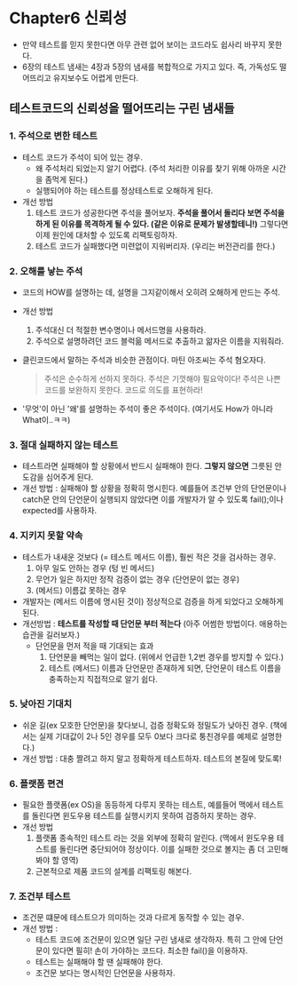 # Chapter6 신뢰성

- 만약 테스트를 믿지 못한다면 아무 관련 없어 보이는 코드라도 쉽사리 바꾸지 못한다.
- 6장의 테스트 냄새는 4장과 5장의 냄새를 복합적으로 가지고 있다. 즉, 가독성도 떨어뜨리고 유지보수도 어렵게 만든다.

## 테스트코드의 신뢰성을 떨어뜨리는 구린 냄새들
### 1. 주석으로 변한 테스트
- 테스트 코드가 주석이 되어 있는 경우.
    - 왜 주석처리 되었는지 알기 어렵다. (주석 처리한 이유를 찾기 위해 아까운 시간을 좀먹게 된다.)
    - 실행되어야 하는 테스트를 정상테스트로 오해하게 된다.
- 개선 방법 
    1. 테스트 코드가 성공한다면 주석을 풀어보자. **주석을 풀어서 돌리다 보면 주석을 하게 된 이유를 목격하게 될 수 있다. (같은 이유로 문제가 발생할테니!)** 그렇다면 이제 원인에 대처할 수 있도록 리팩토링하자.
    2. 테스트 코드가 실패했다면 미련없이 지워버리자. (우리는 버전관리를 한다.)

### 2. 오해를 낳는 주석
- 코드의 HOW를 설명하는 데, 설명을 그지같이해서 오히려 오해하게 만드는 주석.
- 개선 방법
    1. 주석대신 더 적절한 변수명이나 메서드명을 사용하라.
    2. 주석으로 설명하려던 코드 블럭읆 메서드로 추출하고 앎자은 이름을 지워줘라.
   
- 클린코드에서 말하는 주석과 비슷한 관점이다. 마틴 아조씨는 주석 혐오자다.
    > 주석은 순수하게 선하지 못하다. 주석은 기껏해야 필요악이다!
    > 주석은 나쁜 코드를 보완하지 못한다. 코드로 의도를 표현하라! 
    
- '무엇'이 아닌 '왜'를 설명하는 주석이 좋은 주석이다. (여기서도 How가 아니라 What이..ㅋㅋ)

### 3. 절대 실패하지 않는 테스트
- 테스트라면 실패해야 할 상황에서 반드시 실패해야 한다. **그렇지 않으면** 그릇된 안도감을 심어주게 된다.
- 개선 방법 : 실패해야 할 상황을 정확히 명시힌다. 예를들어 조건부 안의 단언문이나 catch문 안의 단언문이 실행되지 않았다면 이를 개발자가 알 수 있도록 fail();이나 expected를 사용하자. 

### 4. 지키지 못할 약속
- 테스트가 내새운 것보다 (= 테스트 메서드 이름), 훨씬 적은 것을 검사하는 경우.
    1. 아무 일도 안하는 경우 (텅 빈 메서드)
    2. 무언가 일은 하지만 정작 검증이 없는 경우 (단언문이 없는 경우)
    3. (메서드) 이름값 못하는 경우
- 개발자는 (메서드 이름에 명시된 것이) 정상적으로 검증을 하게 되었다고 오해하게 된다.
- 개선방법 : **테스트를 작성할 때 단언문 부터 적는다** (아주 어썸한 방법이다. 애용하는 습관을 길러보자.)
    - 단언문을 먼저 적을 때 기대되는 효과
        1. 단언문을 빼먹는 일이 없다. (위에서 언급한 1,2번 경우를 방지할 수 있다.)
        2. 테스트 (메서드) 이름과 단언문만 존재하게 되면, 단언문이 테스트 이름을 충족하는지 직접적으로 알기 쉽다.
    
### 5. 낮아진 기대치
- 쉬운 길(ex 모호한 단언문)을 찾다보니, 검증 정확도와 정밀도가 낮아진 경우. (책에서는 실제 기대값이 2나 5인 경우를 모두 0보다 크다로 퉁친경우를 예제로 설명한다.)
- 개선 방법 : 대충 짤려고 하지 말고 정확하게 테스트하자. 테스트의 본질에 맞도록!

### 6. 플랫폼 편견
- 필요한 플랫폼(ex OS)을 동등하게 다루지 못하는 테스트, 예를들어 맥에서 테스트를 돌린다면 윈도우용 테스트를 실행시키지 못하여 검증하지 못하는 경우.
- 개선 방법
    1. 플랫폼 종속적인 테스트 라는 것을 외부에 정확히 알린다. (맥에서 윈도우용 테스트를 돌린다면 중단되어야 정상이다. 이를 실패한 것으로 볼지는 좀 더 고민해봐야 할 영역)
    2. 근본적으로 제품 코드의 설계를 리팩토링 해본다.

### 7. 조건부 테스트
- 조건문 떄문에 테스트으가 의미하는 것과 다르게 동작할 수 있는 경우.
- 개선 방법 : 
    - 테스트 코드에 조건문이 있으면 일단 구린 냄새로 생각하자. 특히 그 안에 단언문이 있다면 필히! 손이 가야하는 코드다. 최소한 fail()을 이용하자. 
    - 테스트는 실패해야 할 땐 실패해야 한다. 
    - 조건문 보다는 명시적인 단언문을 사용하자.
